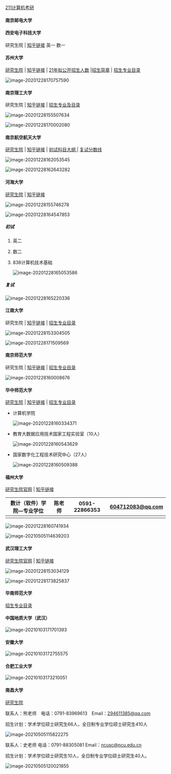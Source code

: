 [211计算机考研](https://mp.weixin.qq.com/s/S18Th5ryF7TeF-LhIXuRCQ)

#### 南京邮电大学

#### 西安电子科技大学	

研究生院 | [知乎链接](https://mp.weixin.qq.com/s/z_jSkbQI5FvlFljIkbV95A)  英一 数一

#### 苏州大学

[研究生院](http://yjs.suda.edu.cn/8365/list.htm) | [知乎链接](https://mp.weixin.qq.com/s/_3on74cmFkZGsoFHgpjq7w) | [21年拟公开招生人数](http://yjs.suda.edu.cn/2c/02/c8365a404482/page.htm) |[招生简章](http://yjs.suda.edu.cn/29/d6/c8365a403926/page.htm) | [招生专业目录](http://yjs.suda.edu.cn/_upload/article/files/8e/b6/863b9b8b4cd489f1d33da5252167/97410629-1957-4bd3-8350-a592831688b5.pdf)

![image-20201228170757590](https://i.loli.net/2020/12/28/VJ1voSrZzuWdKg8.png)



#### 南京理工大学

研究生院 | [知乎链接](https://mp.weixin.qq.com/s/eTl-_0VnmR1DSLVnexrlBw) | [招生专业及目录](http://gs.njust.edu.cn/_upload/article/files/00/6f/80426c864848afb88a03a336bf3c/878bafb6-ef41-4c4e-8c2d-4b6f192386ec.pdf)

![image-20201228155507634](https://i.loli.net/2020/12/28/JflyFvVrTGY6w1t.png)

![image-20201228170002080](https://i.loli.net/2020/12/28/kJgqwpis6vIElTS.png)

#### 南京航空航天大学

[研究生院](http://www.graduate.nuaa.edu.cn/xxdt_13494/list.htm) | [知乎链接](https://mp.weixin.qq.com/s/sXul1xxnVKu335OhECcYAg)  | [初试科目大纲 ](http://yzsbm.nuaa.edu.cn/sskmdg/index.html) | [复试分数线](http://www.graduate.nuaa.edu.cn/2020/0831/c13499a213869/page.htm)

![image-20201228162053545](https://i.loli.net/2020/12/28/wHuzlBWgZe15Xor.png)

![image-20201228162643282](https://i.loli.net/2020/12/28/bg78Q1RXZwTaYus.png)



#### 河海大学

[研究生院](http://gs.hhu.edu.cn/2020/0919/c3518a212479/page.htm) | [知乎链接](https://mp.weixin.qq.com/s/IaReUJb2hqml2KgCzFtyGQ)

![image-20201228155746278](https://i.loli.net/2020/12/28/LJf9AZksxWzd76o.png)

![image-20201228164547853](https://i.loli.net/2020/12/28/54Xwa2CILDyvpYl.png)

##### 初试

1. 英二

2. 数二

3. 838计算机技术基础

   ![image-20201228165053586](https://i.loli.net/2020/12/28/5Jv7O9jomusWYTD.png)

##### 复试

![image-20201228165220336](https://i.loli.net/2020/12/28/awz4ZXEhqDK6toL.png)

#### 江南大学

研究生院 | [知乎链接](https://mp.weixin.qq.com/s/Rtyut_Ke1ElOAbHtd1DpUw) | [招生专业目录](https://yz.jiangnan.edu.cn/info/1014/2805.htm)

![image-20201228153304505](https://i.loli.net/2020/12/28/n8shC6QJOFXfWPc.png)

![image-20201228171509569](https://i.loli.net/2020/12/28/mWTRCysdiUwcftu.png)

#### 南京师范大学

研究生院 | [知乎链接](https://mp.weixin.qq.com/s/fhMcq5Kr4Or9nDXcFcgXLQ) | [招生专业目录](http://yz.njnu.edu.cn/pages/sszsml/sszsml_index.jsp?nd=2021)

![image-20201228160008676](https://i.loli.net/2020/12/28/wrWLuZ5vi9zd4KT.png)

#### 华中师范大学

[研究生院](http://gs.ccnu.edu.cn/info/1029/6044.htm) | [知乎链接](https://mp.weixin.qq.com/s/S18Th5ryF7TeF-LhIXuRCQ) | [招生专业目录](http://gs.ccnu.edu.cn/info/1029/6044.htm)

- 计算机学院

  ![image-20201228160334371](https://i.loli.net/2020/12/28/eECU4Kla12IuLMR.png)

- 教育大数据应用技术国家工程实验室（10人）

  ![image-20201228160543629](https://i.loli.net/2020/12/28/eNJWfSgpalkoLvV.png)

- 国家数字化工程技术研究中心（27人）

  ![image-20201228160509388](https://i.loli.net/2020/12/28/X1THNKpZdW2vkei.png)

#### 福州大学 

[研究生院官网](https://yjsy.fzu.edu.cn/html/zsgz/ssyjszs/zsjz/2020/09/15/f89e6357-3083-4332-ad06-a480fab8d5ae.html) | [知乎链接](https://mp.weixin.qq.com/s/_o78UclC55-gHDwx1CxKTA)

| 数计（软件）学院—专业学位 | 陈老师 | 0591-22866353 | 604712083@qq.com |
| ------------------------- | ------ | ------------- | ---------------- |
|                           |        |               |                  |

![image-20201228160741934](https://i.loli.net/2020/12/28/MqUyOIBPeETtX2m.png)

![image-20210505114639203](https://i.loli.net/2021/05/05/lPRLQZekJrTyuGa.png)

#### 武汉理工大学

[研究生院官网](http://gd.whut.edu.cn/zs/zsjz/) | [知乎链接](https://mp.weixin.qq.com/s/3Cm9NHtrZktZDqWtrGceDw)

![image-20201228153034129](https://i.loli.net/2020/12/28/uJEA6qUZnoROXex.png)

![image-20201228173825837](C:%5CUsers%5CAdministrator%5CAppData%5CRoaming%5CTypora%5Ctypora-user-images%5Cimage-20201228173825837.png)

#### 华南师范大学

[招生专业目录](https://yz.scnu.edu.cn/2021ssml/019085400.htm)

#### 中国地质大学（武汉）

![image-20210103171701393](https://i.loli.net/2021/01/03/S8RMWqhzwPA5GHa.png)

#### 安徽大学

![image-20210103172755575](https://i.loli.net/2021/01/03/8SZqeEQhJMm1cxa.png)

#### 合肥工业大学

![image-20210103173210051](https://i.loli.net/2021/01/03/iOFHMPKv9VngpUN.png)

#### 南昌大学

[研究生院](http://yjsy.ncu.edu.cn/tzgg/1187f25f3a984f068361ab6c005b1207.htm)

联系人：熊老师　电话：0791-83969613　Email：[294611385@qq.com](mailto:294611385@qq.com)

招生计划：学术学位硕士研究生66人，全日制专业学位硕士研究生410人

![image-20210505115822275](https://i.loli.net/2021/05/05/SfxYkV8n3EIjQZF.png)



联系人：史老师  电话：0791-88305081  Email：[ncusc@ncu.edu.cn](mailto:ncusc@ncu.edu.cn)

招生计划：学术学位硕士研究生10人，全日制专业学位硕士研究生40人。

![image-20210505120021855](https://i.loli.net/2021/05/05/zbWrOS27akqgp8d.png)